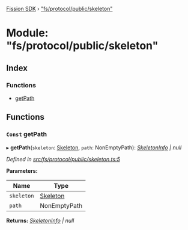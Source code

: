 [Fission SDK](../README.md) › ["fs/protocol/public/skeleton"](_fs_protocol_public_skeleton_.md)

# Module: "fs/protocol/public/skeleton"

## Index

### Functions

* [getPath](_fs_protocol_public_skeleton_.md#const-getpath)

## Functions

### `Const` getPath

▸ **getPath**(`skeleton`: [Skeleton](_fs_protocol_public_types_.md#skeleton), `path`: NonEmptyPath): *[SkeletonInfo](_fs_protocol_public_types_.md#skeletoninfo) | null*

*Defined in [src/fs/protocol/public/skeleton.ts:5](https://github.com/fission-suite/webnative/blob/74901c2/src/fs/protocol/public/skeleton.ts#L5)*

**Parameters:**

Name | Type |
------ | ------ |
`skeleton` | [Skeleton](_fs_protocol_public_types_.md#skeleton) |
`path` | NonEmptyPath |

**Returns:** *[SkeletonInfo](_fs_protocol_public_types_.md#skeletoninfo) | null*
